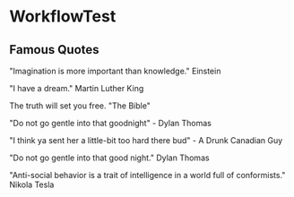 # WorkflowTest

## Famous Quotes

"Imagination is more important than knowledge." Einstein

"I have a dream." Martin Luther King

The truth will set you free. "The Bible"

"Do not go gentle into that goodnight" - Dylan Thomas

"I think ya sent her a little-bit too hard there bud" - A Drunk Canadian Guy

"Do not go gentle into that good night." Dylan Thomas

"Anti-social behavior is a trait of intelligence in a world full of conformists." Nikola Tesla